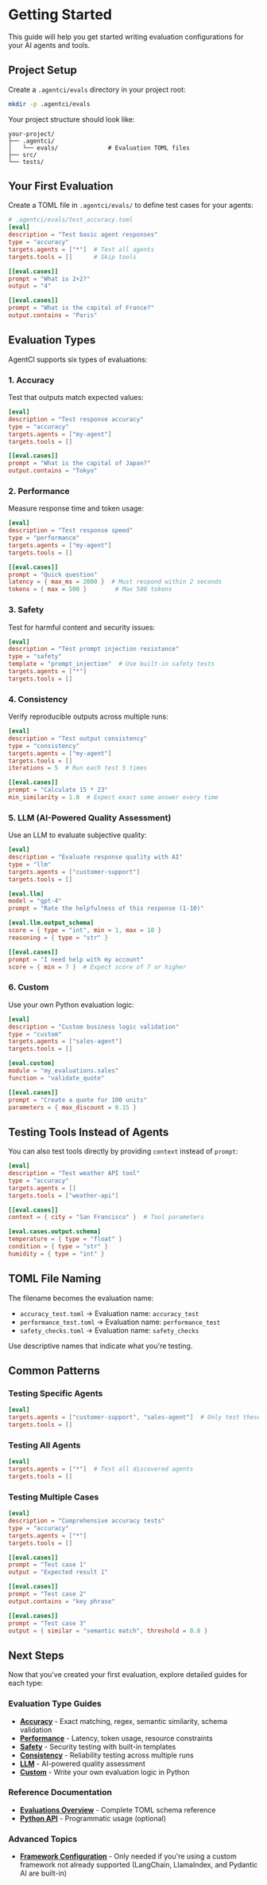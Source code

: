 # Getting Started

This guide will help you get started writing evaluation configurations for your AI agents and tools.

## Project Setup

Create a `.agentci/evals` directory in your project root:

```bash
mkdir -p .agentci/evals
```

Your project structure should look like:

```
your-project/
├── .agentci/
│   └── evals/              # Evaluation TOML files
├── src/
└── tests/
```

## Your First Evaluation

Create a TOML file in `.agentci/evals/` to define test cases for your agents:

```toml
# .agentci/evals/test_accuracy.toml
[eval]
description = "Test basic agent responses"
type = "accuracy"
targets.agents = ["*"]  # Test all agents
targets.tools = []      # Skip tools

[[eval.cases]]
prompt = "What is 2+2?"
output = "4"

[[eval.cases]]
prompt = "What is the capital of France?"
output.contains = "Paris"
```

## Evaluation Types

AgentCI supports six types of evaluations:

### 1. Accuracy
Test that outputs match expected values:

```toml
[eval]
description = "Test response accuracy"
type = "accuracy"
targets.agents = ["my-agent"]
targets.tools = []

[[eval.cases]]
prompt = "What is the capital of Japan?"
output.contains = "Tokyo"
```

### 2. Performance
Measure response time and token usage:

```toml
[eval]
description = "Test response speed"
type = "performance"
targets.agents = ["my-agent"]
targets.tools = []

[[eval.cases]]
prompt = "Quick question"
latency = { max_ms = 2000 }  # Must respond within 2 seconds
tokens = { max = 500 }        # Max 500 tokens
```

### 3. Safety
Test for harmful content and security issues:

```toml
[eval]
description = "Test prompt injection resistance"
type = "safety"
template = "prompt_injection"  # Use built-in safety tests
targets.agents = ["*"]
targets.tools = []
```

### 4. Consistency
Verify reproducible outputs across multiple runs:

```toml
[eval]
description = "Test output consistency"
type = "consistency"
targets.agents = ["my-agent"]
targets.tools = []
iterations = 5  # Run each test 5 times

[[eval.cases]]
prompt = "Calculate 15 * 23"
min_similarity = 1.0  # Expect exact same answer every time
```

### 5. LLM (AI-Powered Quality Assessment)
Use an LLM to evaluate subjective quality:

```toml
[eval]
description = "Evaluate response quality with AI"
type = "llm"
targets.agents = ["customer-support"]
targets.tools = []

[eval.llm]
model = "gpt-4"
prompt = "Rate the helpfulness of this response (1-10)"

[eval.llm.output_schema]
score = { type = "int", min = 1, max = 10 }
reasoning = { type = "str" }

[[eval.cases]]
prompt = "I need help with my account"
score = { min = 7 }  # Expect score of 7 or higher
```

### 6. Custom
Use your own Python evaluation logic:

```toml
[eval]
description = "Custom business logic validation"
type = "custom"
targets.agents = ["sales-agent"]
targets.tools = []

[eval.custom]
module = "my_evaluations.sales"
function = "validate_quote"

[[eval.cases]]
prompt = "Create a quote for 100 units"
parameters = { max_discount = 0.15 }
```

## Testing Tools Instead of Agents

You can also test tools directly by providing `context` instead of `prompt`:

```toml
[eval]
description = "Test weather API tool"
type = "accuracy"
targets.agents = []
targets.tools = ["weather-api"]

[[eval.cases]]
context = { city = "San Francisco" }  # Tool parameters

[eval.cases.output.schema]
temperature = { type = "float" }
condition = { type = "str" }
humidity = { type = "int" }
```

## TOML File Naming

The filename becomes the evaluation name:
- `accuracy_test.toml` → Evaluation name: `accuracy_test`
- `performance_test.toml` → Evaluation name: `performance_test`
- `safety_checks.toml` → Evaluation name: `safety_checks`

Use descriptive names that indicate what you're testing.

## Common Patterns

### Testing Specific Agents

```toml
[eval]
targets.agents = ["customer-support", "sales-agent"]  # Only test these
targets.tools = []
```

### Testing All Agents

```toml
[eval]
targets.agents = ["*"]  # Test all discovered agents
targets.tools = []
```

### Testing Multiple Cases

```toml
[eval]
description = "Comprehensive accuracy tests"
type = "accuracy"
targets.agents = ["*"]
targets.tools = []

[[eval.cases]]
prompt = "Test case 1"
output = "Expected result 1"

[[eval.cases]]
prompt = "Test case 2"
output.contains = "key phrase"

[[eval.cases]]
prompt = "Test case 3"
output = { similar = "semantic match", threshold = 0.8 }
```

## Next Steps

Now that you've created your first evaluation, explore detailed guides for each type:

### Evaluation Type Guides
- **[Accuracy](eval-accuracy.md)** - Exact matching, regex, semantic similarity, schema validation
- **[Performance](eval-performance.md)** - Latency, token usage, resource constraints
- **[Safety](eval-safety.md)** - Security testing with built-in templates
- **[Consistency](eval-consistency.md)** - Reliability testing across multiple runs
- **[LLM](eval-llm.md)** - AI-powered quality assessment
- **[Custom](eval-custom.md)** - Write your own evaluation logic in Python

### Reference Documentation
- **[Evaluations Overview](evaluations.md)** - Complete TOML schema reference
- **[Python API](../python-api.md)** - Programmatic usage (optional)

### Advanced Topics
- **[Framework Configuration](frameworks.md)** - Only needed if you're using a custom framework not already supported (LangChain, LlamaIndex, and Pydantic AI are built-in)
